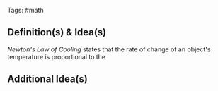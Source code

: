 Tags: #math 
## Definition(s) & Idea(s)
*Newton's Law of Cooling* states that the rate of change of an object's temperature is proportional to the 
## Additional Idea(s)


